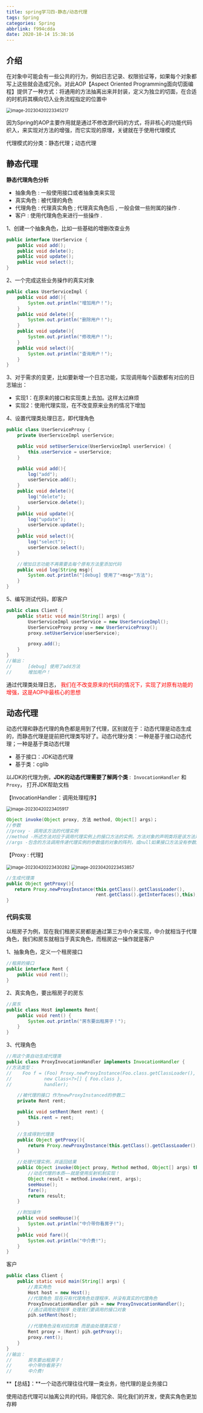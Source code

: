 ```yaml
---
title: spring学习四-静态/动态代理
tags: Spring
categories: Spring
abbrlink: f994cdda
date: 2020-10-14 15:38:16
---
```


## 介绍

在对象中可能会有一些公共的行为，例如日志记录、权限验证等，如果每个对象都写上这些就会造成冗余。对此AOP【Aspect Oriented Programming面向切面编程】提供了一种方式：将通用的方法抽离出来并封装，定义为独立的切面，在合适的时机将其横向切入业务流程指定的位置中

<img src="https://jihulab.com/Leslie61/imagelake/-/raw/main/pictures/2023/04/image-20230420223345217.png" alt="image-20230420223345217" style="zoom:80%;" />

因为Spring的AOP主要作用就是通过不修改源代码的方式，将非核心的功能代码织入，来实现对方法的增强，而它实现的原理，关键就在于使用代理模式

代理模式的分类：静态代理；动态代理

<!--more-->



## 静态代理

**静态代理角色分析**

- 抽象角色 : 一般使用接口或者抽象类来实现
- 真实角色 : 被代理的角色
- 代理角色 : 代理真实角色 ; 代理真实角色后 , 一般会做一些附属的操作 .
- 客户  :  使用代理角色来进行一些操作 .

1、创建一个抽象角色，比如一些基础的增删改查业务

```java
public interface UserService {
    public void add();
    public void delete();
    public void update();
    public void select();
}
```

2、一个完成这些业务操作的真实对象

```java
public class UserServiceImpl {
    public void add(){
        System.out.println("增加用户！");
    }
    public void delete(){
        System.out.println("删除用户！");
    }
    public void update(){
        System.out.println("修改用户！");
    }
    public void select(){
        System.out.println("查询用户！");
    }
}
```

3、对于需求的变更，比如要新增一个日志功能，实现调用每个函数都有对应的日志输出：

- 实现1：在原来的接口和实现类上去加。这样太过麻烦
- 实现2：使用代理实现，在不改变原来业务的情况下增加

4、设置代理类处理日志，即代理角色

```java
public class UserServiceProxy {
    private UserServiceImpl userService;

    public void setUserService(UserServiceImpl userService) {
        this.userService = userService;
    }

    public void add(){
        log("add");
        userService.add();
    }
    public void delete(){
        log("delete");
        userService.delete();
    }
    public void update(){
        log("update");
        userService.update();
    }
    public void select(){
        log("select");
        userService.select();
    }

    //增加日志功能不再需要去每个原有方法里添加代码
    public void log(String msg){
        System.out.println("[debug] 使用了"+msg+"方法");
    }
}
```

5、编写测试代码，即客户

```java
public class Client {
    public static void main(String[] args) {
        UserServiceImpl userService = new UserServiceImpl();
        UserServiceProxy proxy = new UserServiceProxy();
        proxy.setUserService(userService);

        proxy.add();
    }
}
//输出：
//		[debug] 使用了add方法
//		增加用户！
```



通过代理类处理日志，<font color="red"> 我们在不改变原来的代码的情况下，实现了对原有功能的增强，这是AOP中最核心的思想</font>



## 动态代理

动态代理和静态代理的角色都是用到了代理，区别就在于：动态代理是动态生成的，而静态代理是提前把代理类写好了。动态代理分类：一种是基于接口动态代理；一种是基于类动态代理

- 基于接口：JDK动态代理
- 基于类：cglib

以JDK的代理为例，**JDK的动态代理需要了解两个类** :` InvocationHandler` 和`Proxy`， 打开JDK帮助文档

【InvocationHandler：调用处理程序】

<img src="https://jihulab.com/Leslie61/imagelake/-/raw/main/pictures/2023/04/image-20230420223405917.png" alt="image-20230420223405917" style="zoom:80%;" />

```java
Object invoke(Object proxy, 方法 method, Object[] args)；
//参数
//proxy - 调用该方法的代理实例
//method -所述方法对应于调用代理实例上的接口方法的实例。方法对象的声明类将是该方法声明的接口，它可以是代理类继承该方法的代理接口的超级接口。
//args -包含的方法调用传递代理实例的参数值的对象的阵列，或null如果接口方法没有参数。原始类型的参数包含在适当的原始包装器类的实例中，例如java.lang.Integer或
```

【Proxy  : 代理】

<img src="https://jihulab.com/Leslie61/imagelake/-/raw/main/pictures/2023/04/image-20230420223430282.png" alt="image-20230420223430282" style="zoom:80%;" />

<img src="https://jihulab.com/Leslie61/imagelake/-/raw/main/pictures/2023/04/image-20230420223453857.png" alt="image-20230420223453857" style="zoom:80%;" />

```java
//生成代理类
public Object getProxy(){
   return Proxy.newProxyInstance(this.getClass().getClassLoader(),
                                 rent.getClass().getInterfaces(),this);
}
```



### 代码实现

以租房子为例，现在我们租房买房都是通过第三方中介来实现，中介就相当于代理角色，我们和房东就相当于真实角色，而租房这一操作就是客户

1、抽象角色，定义一个租房接口

```java
//租房的接口
public interface Rent {
    public void rent();
}

```

2、真实角色，要出租房子的房东

```java
//房东
public class Host implements Rent{
    public void rent() {
        System.out.println("房东要出租房子！");
    }
}
```

3、代理角色

```java
//用这个类自动生成代理类
public class ProxyInvocationHandler implements InvocationHandler {
//方法类型：
//    Foo f = (Foo) Proxy.newProxyInstance(Foo.class.getClassLoader(),
//            new Class<?>[] { Foo.class },
//            handler);

    //被代理的接口 作为newProxyInstanced的参数二
    private Rent rent;

    public void setRent(Rent rent) {
        this.rent = rent;
    }

    //生成得到代理类
    public Object getProxy(){
        return Proxy.newProxyInstance(this.getClass().getClassLoader(),rent.getClass().getInterfaces(),this);
    }

    //处理代理实例，并返回结果
    public Object invoke(Object proxy, Method method, Object[] args) throws Throwable {
        //动态代理的本质——就是使用反射机制实现！
        Object result = method.invoke(rent, args);
        seeHouse();
        fare();
        return result;
    }

    //附加操作
    public void seeHouse(){
        System.out.println("中介带你看房子!");
    }
    public void fare(){
        System.out.println("中介费!");
    }
}
```

客户

```java
public class Client {
    public static void main(String[] args) {
        //真实角色
        Host host = new Host();
        //代理角色 现在只有代理角色处理程序，并没有真实的代理角色
        ProxyInvocationHandler pih = new ProxyInvocationHandler();
        //通过调用处理程序 处理我们要调用的接口对象
        pih.setRent(host);

        //代理角色没有对应的类 而是由处理类实现！
        Rent proxy = (Rent) pih.getProxy();
        proxy.rent();
    }
}
//输出：
//		房东要出租房子！
//		中介带你看房子!
//		中介费!
```

**【总结】：**一个动态代理往往代理一类业务，他代理的是业务接口

使用动态代理可以抽离公共的代码，降低冗余、简化我们的开发，使真实角色更加存粹
